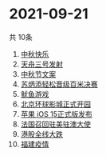 # 2021-09-21
  共 10条

  <!-- BEGIN -->
  <!-- 最后更新时间:Tue Sep 21 2021 11:08:31 GMT+0000 (Coordinated Universal Time) -->
  1. [中秋快乐](https://www.zhihu.com/search?q=中秋节)
1. [天舟三号发射](https://www.zhihu.com/search?q=天舟三号)
1. [中秋节文案](https://www.zhihu.com/search?q=中秋节文案)
1. [苏炳添轻松晋级百米决赛](https://www.zhihu.com/search?q=苏炳添)
1. [鱿鱼游戏](https://www.zhihu.com/search?q=鱿鱼游戏)
1. [北京环球影城正式开园](https://www.zhihu.com/search?q=北京环球影城)
1. [苹果 iOS 15正式版发布](https://www.zhihu.com/search?q=ios15)
1. [法国召回驻美驻澳大使](https://www.zhihu.com/search?q=法国召回驻美国和驻澳大利亚大使)
1. [港股全线大跌](https://www.zhihu.com/search?q=港股暴跌)
1. [福建疫情](https://www.zhihu.com/search?q=福建疫情)
  <!-- END -->
  